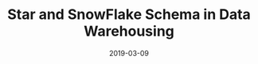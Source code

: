 ---
layout: post
title: Star and SnowFlake Schema in Data Warehousing
date: 2019-03-09
category: Data Warehouse
---
